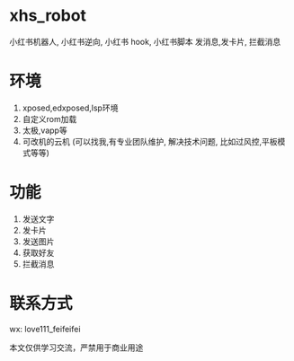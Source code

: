 # xhs_robot
小红书机器人, 小红书逆向, 小红书 hook, 小红书脚本 发消息,发卡片, 拦截消息


# 环境
1. xposed,edxposed,lsp环境
2. 自定义rom加载
3. 太极,vapp等
4. 可改机的云机 (可以找我,有专业团队维护, 解决技术问题, 比如过风控,平板模式等等)


# 功能
1. 发送文字
2. 发卡片
3. 发送图片
4. 获取好友
5. 拦截消息


# 联系方式



wx: love111_feifeifei

本文仅供学习交流，严禁用于商业用途
